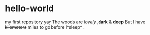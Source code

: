 # hello-world
my first repository yay
The woods are *lovely* ,**dark** & **deep**
But I have ~~kilometers~~ miles to go before I^sleep^ .
